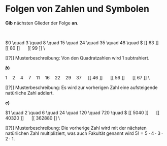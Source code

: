 <!--
version:  0.0.1

language: de

@style
input {
    text-align: center;
}

.flex-container {
    display: flex;
    flex-wrap: wrap;
    align-items: stretch;
    gap: 20px;
}

.flex-child {
    flex: 1;
    min-width: 350px;
    margin-right: 20px;
}

@media (max-width: 400px) {
    .flex-child {
        flex: 100%;
        margin-right: 0;
    }
}
@end

formula: \carry   \textcolor{red}{\scriptsize #1}
formula: \digit   \rlap{\carry{#1}}\phantom{#2}#2
formula: \permil  \text{‰}

import: https://raw.githubusercontent.com/LiaTemplates/Tikz-Jax/main/README.md

script: https://cdn.jsdelivr.net/gh/LiaTemplates/Tikz-Jax@main/dist/index.js


tags: Folgen, mittel, normal, Angeben

comment: Welche Zahl, welches Symbol kommt als nächstes?

author: Martin Lommatzsch

-->




# Folgen von Zahlen und Symbolen

**Gib** nächsten Glieder der Folge **an**.



<br>



<section class="flex-container">

<div class="flex-child"> 

$0 \quad 3 \quad 8 \quad 15 \quad 24 \quad 35 \quad 48 \quad $ [[ 63 ]] $\quad$ [[ 80 ]] $\quad$ [[ 99 ]] \

[[?]] Musterbeschreibung: Von den Quadratzahlen wird $1$ subtrahiert.

</div>


<div class="flex-child">

__$b)\;\;$__

$1 \quad 2 \quad 4 \quad 7 \quad 11 \quad 16 \quad 22 \quad 29 \quad 37 \quad$ [[ 46 ]] $\quad$ [[ 56 ]] $\quad$ [[ 67 ]] \

[[?]] Musterbeschreibung: Es wird zur vorherigen Zahl eine aufsteigende natürliche Zahl addiert.

</div>


<div class="flex-child">

__$c)\;\;$__

$1 \quad 2 \quad 6 \quad 24 \quad 120 \quad 720 \quad $ [[ 5040 ]] $\quad$ [[ 40320 ]] $\quad$ [[ 362880 ]] \

[[?]] Musterbeschreibung: Die vorherige Zahl wird mit der nächsten natürlichen Zahl multipliziert, was auch Fakultät genannt wird $5!=5\cdot 4 \cdot 3 \cdot 2 \cdot 1$.

</div>

</section>

<br>
<br>
<br>
<br>